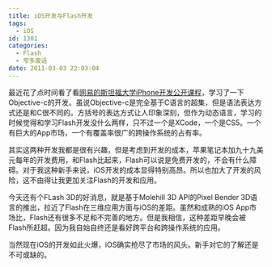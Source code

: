```yaml
---
title: iOS开发与Flash开发
tags:
  - iOS
id: 1301
categories:
  - Flash
  - 窄多废话
date: 2011-03-03 22:03:04
---
```


最近花了点时间看了看[网易的斯坦福大学iPhone开发公开课程](http://v.163.com/special/opencourse/iphonekaifa.html)，学习了一下Objective-c的开发。虽说Objective-c是完全基于C语言的超集，但是语法表达方式还是和C很不同的。方括号的表达方式让人印象深刻，但作为动态语言，学习的时候觉得和学习Flash开发没什么两样，只不过一个是XCode，一个是CS5。一个有巨大的App市场，一个有覆盖率很广的跨操作系统的占有率。

其实这两种开发我都是很有兴趣，但是考虑到开发的成本，苹果笔记本加九十九美元每年的开发费用，和Flash比起来，Flash可以说是免费开发的，不会有什么障碍。对于我这种新手来说，iOS开发的成本显得特别高昂。所以也加大了开发的风险，这不由得让我更加关注Flash的开发和应用。

今天还有个FLash 3D的好消息，就是基于Molehill 3D API的Pixel Bender 3D语言的推出，拉近了Flash在三维应用方面与iOS的差距。虽然和成熟的iOS App市场比，Flash还有很多不足和不完善的地方。但是我相信，这种差距早晚会被Flash所赶超。因为我自始自终还是看好跨平台和跨操作系统的应用。

当然现在iOS的开发如此火爆，iOS确实抢尽了市场的风头。新手对它的了解还是不可或缺的。

&nbsp;